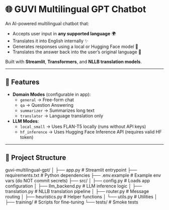 # 🌐 GUVI Multilingual GPT Chatbot

An AI-powered multilingual chatbot that:
- Accepts user input in **any supported language** 🌍
- Translates it into English internally ✨
- Generates responses using a local or Hugging Face model 🤖
- Translates the answer back into the user’s original language 🔄

Built with **Streamlit**, **Transformers**, and **NLLB translation models**.

---

## 🚀 Features
- **Domain Modes** (configurable in app):
  - `general` → Free-form chat
  - `qa` → Question Answering
  - `summarizer` → Summarizes long text
  - `translator` → Language translation only
- **LLM Modes**:
  - `local_small` → Uses FLAN-T5 locally (runs without API keys)
  - `hf_inference` → Uses Hugging Face Inference API (requires valid HF token)

---

## 📂 Project Structure
guvi-multilingual-gpt/
│
├── app.py # Streamlit entrypoint
├── requirements.txt # Python dependencies
├── .env.example # Example env vars (do NOT commit secrets)
├── src/
│ ├── config.py # Loads app configuration
│ ├── llm_backend.py # LLM inference logic
│ ├── translation.py # NLLB translation pipeline
│ ├── router.py # Message routing
│ ├── heuristics.py # Helper functions
│ └── utils.py # Utilities
│
├── training/ # Scripts for fine-tuning
└── tests/ # Smoke tests